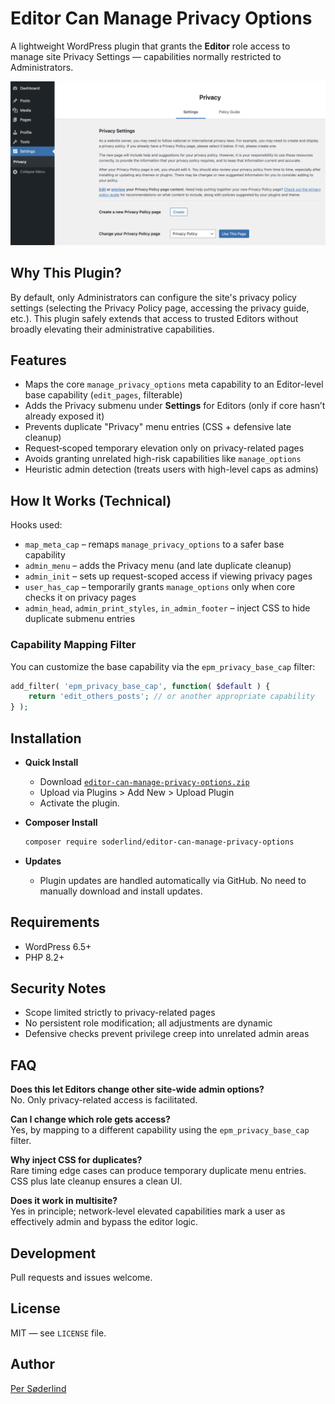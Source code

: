 # Editor Can Manage Privacy Options

A lightweight WordPress plugin that grants the **Editor** role access to manage site Privacy Settings — capabilities normally restricted to Administrators.

<img src="assets/editor-can-manage-privacy-options.png" alt="Screenshot of the Privacy submenu added under Settings for Editors" style="max-width:100%;height:auto;">


## Why This Plugin?

By default, only Administrators can configure the site's privacy policy settings (selecting the Privacy Policy page, accessing the privacy guide, etc.). This plugin safely extends that access to trusted Editors without broadly elevating their administrative capabilities.

## Features

- Maps the core `manage_privacy_options` meta capability to an Editor-level base capability (`edit_pages`, filterable)
- Adds the Privacy submenu under **Settings** for Editors (only if core hasn’t already exposed it)
- Prevents duplicate "Privacy" menu entries (CSS + defensive late cleanup)
- Request‑scoped temporary elevation only on privacy-related pages
- Avoids granting unrelated high-risk capabilities like `manage_options`
- Heuristic admin detection (treats users with high-level caps as admins)

## How It Works (Technical)

Hooks used:
- `map_meta_cap` – remaps `manage_privacy_options` to a safer base capability
- `admin_menu` – adds the Privacy menu (and late duplicate cleanup)
- `admin_init` – sets up request-scoped access if viewing privacy pages
- `user_has_cap` – temporarily grants `manage_options` only when core checks it on privacy pages
- `admin_head`, `admin_print_styles`, `in_admin_footer` – inject CSS to hide duplicate submenu entries

### Capability Mapping Filter
You can customize the base capability via the `epm_privacy_base_cap` filter:

```php
add_filter( 'epm_privacy_base_cap', function( $default ) {
    return 'edit_others_posts'; // or another appropriate capability
} );
```

## Installation

- **Quick Install**

   - Download [`editor-can-manage-privacy-options.zip`](https://github.com/soderlind/editor-can-manage-privacy-options/releases/latest/download/editor-can-manage-privacy-options.zip)
   - Upload via  Plugins > Add New > Upload Plugin
   - Activate the plugin.

- **Composer Install**

   ```bash
   composer require soderlind/editor-can-manage-privacy-options
   ```

- **Updates**
   * Plugin updates are handled automatically via GitHub. No need to manually download and install updates.

## Requirements
- WordPress 6.5+
- PHP 8.2+


## Security Notes
- Scope limited strictly to privacy-related pages
- No persistent role modification; all adjustments are dynamic
- Defensive checks prevent privilege creep into unrelated admin areas

## FAQ
**Does this let Editors change other site-wide admin options?**  
No. Only privacy-related access is facilitated.

**Can I change which role gets access?**  
Yes, by mapping to a different capability using the `epm_privacy_base_cap` filter.

**Why inject CSS for duplicates?**  
Rare timing edge cases can produce temporary duplicate menu entries. CSS plus late cleanup ensures a clean UI.

**Does it work in multisite?**  
Yes in principle; network-level elevated capabilities mark a user as effectively admin and bypass the editor logic.

## Development
Pull requests and issues welcome.

## License
MIT — see `LICENSE` file.

## Author
[Per Søderlind](https://github.com/soderlind)
